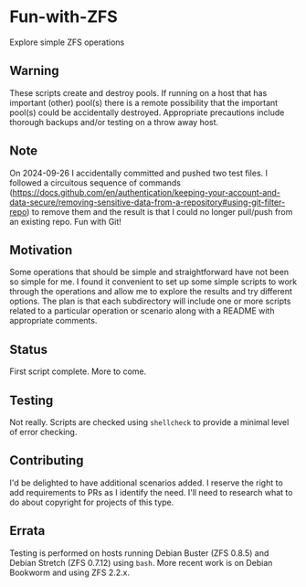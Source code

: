 # Fun-with-ZFS

Explore simple ZFS operations

## Warning

These scripts create and destroy pools. If running on a host that has important (other) pool(s) there is a remote possibility that the important pool(s) could be accidentally destroyed. Appropriate precautions include thorough backups and/or testing on a throw away host.

## Note

On 2024-09-26 I accidentally committed and pushed two test files. I followed a circuitous sequence of commands (<https://docs.github.com/en/authentication/keeping-your-account-and-data-secure/removing-sensitive-data-from-a-repository#using-git-filter-repo>) to remove them and the result is that I could no longer pull/push from an existing repo. Fun with Git!

## Motivation

Some operations that should be simple and straightforward have not been so simple for me. I found it convenient to set up some simple scripts to work through the operations and allow me to explore the results and try different options. The plan is that each subdirectory will include one or more scripts related to a particular operation or scenario along with a README with appropriate comments.

## Status

First script complete. More to come.

## Testing

Not really. Scripts are checked using `shellcheck` to provide a minimal level of error checking.

## Contributing

I'd be delighted to have additional scenarios added. I reserve the right to add requirements to PRs as I identify the need. I'll need to research what to do about copyright for projects of this type.

## Errata

Testing is performed on hosts running Debian Buster (ZFS 0.8.5) and Debian Stretch (ZFS 0.7.12) using `bash`. More recent work is on Debian Bookworm and using ZFS 2.2.x.
